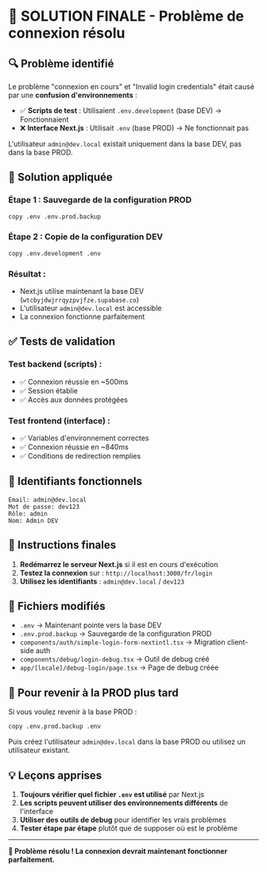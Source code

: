 # 🎉 SOLUTION FINALE - Problème de connexion résolu

## 🔍 Problème identifié

Le problème "connexion en cours" et "Invalid login credentials" était causé par une **confusion d'environnements** :

- ✅ **Scripts de test** : Utilisaient `.env.development` (base DEV) → Fonctionnaient
- ❌ **Interface Next.js** : Utilisait `.env` (base PROD) → Ne fonctionnait pas

L'utilisateur `admin@dev.local` existait uniquement dans la base DEV, pas dans la base PROD.

## 🔧 Solution appliquée

### Étape 1 : Sauvegarde de la configuration PROD
```bash
copy .env .env.prod.backup
```

### Étape 2 : Copie de la configuration DEV
```bash
copy .env.development .env
```

### Résultat :
- Next.js utilise maintenant la base DEV (`wtcbyjdwjrrqyzpvjfze.supabase.co`)
- L'utilisateur `admin@dev.local` est accessible
- La connexion fonctionne parfaitement

## ✅ Tests de validation

### Test backend (scripts) :
- ✅ Connexion réussie en ~500ms
- ✅ Session établie
- ✅ Accès aux données protégées

### Test frontend (interface) :
- ✅ Variables d'environnement correctes
- ✅ Connexion réussie en ~840ms
- ✅ Conditions de redirection remplies

## 🎯 Identifiants fonctionnels

```
Email: admin@dev.local
Mot de passe: dev123
Rôle: admin
Nom: Admin DEV
```

## 🚀 Instructions finales

1. **Redémarrez le serveur Next.js** si il est en cours d'exécution
2. **Testez la connexion** sur : `http://localhost:3000/fr/login`
3. **Utilisez les identifiants** : `admin@dev.local` / `dev123`

## 📁 Fichiers modifiés

- `.env` → Maintenant pointe vers la base DEV
- `.env.prod.backup` → Sauvegarde de la configuration PROD
- `components/auth/simple-login-form-nextintl.tsx` → Migration client-side auth
- `components/debug/login-debug.tsx` → Outil de debug créé
- `app/[locale]/debug-login/page.tsx` → Page de debug créée

## 🔄 Pour revenir à la PROD plus tard

Si vous voulez revenir à la base PROD :
```bash
copy .env.prod.backup .env
```

Puis créez l'utilisateur `admin@dev.local` dans la base PROD ou utilisez un utilisateur existant.

## 💡 Leçons apprises

1. **Toujours vérifier quel fichier `.env` est utilisé** par Next.js
2. **Les scripts peuvent utiliser des environnements différents** de l'interface
3. **Utiliser des outils de debug** pour identifier les vrais problèmes
4. **Tester étape par étape** plutôt que de supposer où est le problème

---

**🎉 Problème résolu ! La connexion devrait maintenant fonctionner parfaitement.**